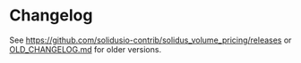 # Changelog

See https://github.com/solidusio-contrib/solidus_volume_pricing/releases or [OLD_CHANGELOG.md](OLD_CHANGELOG.md) for older versions.
